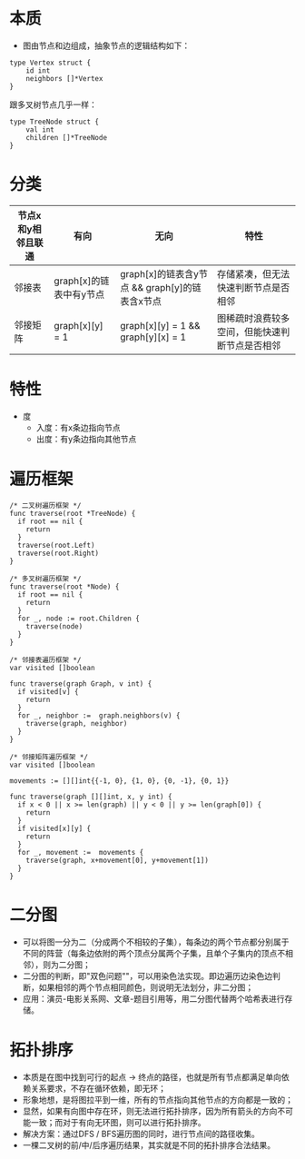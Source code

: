 # 本质

- 图由节点和边组成，抽象节点的逻辑结构如下：

```
type Vertex struct {
    id int
    neighbors []*Vertex
}
```

跟多叉树节点几乎一样：

```
type TreeNode struct {
    val int
    children []*TreeNode
}
```

# 分类

| 节点x和y相邻且联通 | 有向               | 无向                                 |  特性 |
|------------|------------------|------------------------------------|---|
| 邻接表        | graph[x]的链表中有y节点 | graph[x]的链表含y节点 && graph[y]的链表含x节点 | 存储紧凑，但无法快速判断节点是否相邻 |
| 邻接矩阵       | graph[x][y] = 1  | graph[x][y] = 1 && graph[y][x] = 1 | 图稀疏时浪费较多空间，但能快速判断节点是否相邻 |

# 特性

- 度
    - 入度：有x条边指向节点
    - 出度：有y条边指向其他节点

# 遍历框架

```
/* ⼆叉树遍历框架 */
func traverse(root *TreeNode) {
  if root == nil {
    return
  }
  traverse(root.Left)
  traverse(root.Right)
}

/* 多叉树遍历框架 */
func traverse(root *Node) {
  if root == nil {
    return
  }
  for _, node := root.Children {
    traverse(node)
  }
}

/* 邻接表遍历框架 */
var visited []boolean

func traverse(graph Graph, v int) {
  if visited[v] {
    return
  }
  for _, neighbor :=  graph.neighbors(v) {
    traverse(graph, neighbor)
  }
}

/* 邻接矩阵遍历框架 */
var visited []boolean

movements := [][]int{{-1, 0}, {1, 0}, {0, -1}, {0, 1}}

func traverse(graph [][]int, x, y int) {
  if x < 0 || x >= len(graph) || y < 0 || y >= len(graph[0]) {
    return
  }
  if visited[x][y] {
    return
  }
  for _, movement :=  movements {
    traverse(graph, x+movement[0], y+movement[1])
  }
}
```

# 二分图

- 可以将图一分为二（分成两个不相较的子集），每条边的两个节点都分别属于不同的阵营（每条边依附的两个顶点分属两个子集，且单个子集内的顶点不相邻），则为二分图；
- 二分图的判断，即"双色问题""，可以用染色法实现。即边遍历边染色边判断，如果相邻的两个节点相同颜色，则说明无法划分，非二分图；
- 应用：演员-电影关系网、文章-题目引用等，用二分图代替两个哈希表进行存储。

# 拓扑排序

- 本质是在图中找到可行的起点 -> 终点的路径，也就是所有节点都满足单向依赖关系要求，不存在循环依赖，即无环；
- 形象地想，是将图拉平到一维，所有的节点指向其他节点的方向都是一致的；
- 显然，如果有向图中存在环，则无法进行拓扑排序，因为所有箭头的方向不可能一致；而对于有向无环图，则可以进行拓扑排序。
- 解决方案：通过DFS / BFS遍历图的同时，进行节点间的路径收集。
- 一棵二叉树的前/中/后序遍历结果，其实就是不同的拓扑排序合法结果。
